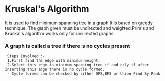 # Kruskal's Algorithm
It is used to find minimum spanning tree in a graph.It is based on greedy technique.                      The graph given must be undirected and weighted.Prim's and Kruskal's algorithm works only for undirected graphs.

 ### A graph is called a tree if there is no cycles present
 
     Steps Involved :-
     1.First find the edge with minimum weight.
     2.Select this edge in minimum spanning tree if and only if after                                          inserting this edge there is no cycle formed.
     - Cycle formed can be checked by either DFS,BFS or Union Find By Rank
     

